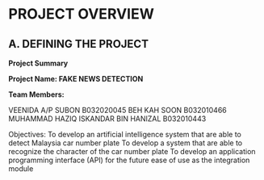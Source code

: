 # PROJECT OVERVIEW

## A. DEFINING THE PROJECT

**Project Summary**

**Project Name: FAKE NEWS DETECTION**

**Team Members:**

VEENIDA A/P SUBON  B032020045
BEH KAH SOON B032010466
MUHAMMAD HAZIQ ISKANDAR BIN HANIZAL B032010443

Objectives:
To develop an artificial intelligence system that are able to detect Malaysia car number plate
To develop a system that are able to recognize the character of the car number plate
To develop an application programming interface (API) for the future ease of use as the integration module
